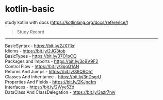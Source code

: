 # kotlin-basic
study kotlin with docs (https://kotlinlang.org/docs/reference/) 

> Study Record
---
BasicSyntax - https://bit.ly/2JX7lkr  
Idioms      - https://bit.ly/2JG3tob  
BasicTypes  - https://bit.ly/37O1pCQ  
Packages and Imports - https://bit.ly/3oBV9F2  
Control Flow - https://bit.ly/3gqQ1AN  
Returns And Jumps - https://bit.ly/39QROhf  
Classes And Inheritance - https://bit.ly/3nDsgrU  
Properties And Fields - https://bit.ly/2KJpcfm  
Interfaces - https://bit.ly/2Wye5Zd  
DataClass And ClassDelegation - https://bit.ly/3azr7hw
